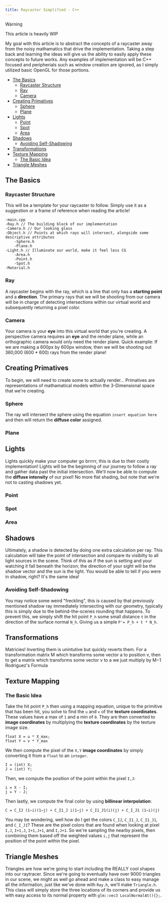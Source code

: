 ```yaml
---
title: Raycaster Simplified - C++
---
```

> [!WARNING]
> This article is heavily WIP

My goal with this article is to abstract the concepts of a raycaster away from the noisy mathamatics that drive the implementation. Taking a step back and learning the ideas will give us the ability to easily apply these concepts to future works. Any examples of implementation will be C++ focused and peripherials such as window creation are ignored, as I simply utilized basic OpenGL for those portions. 
- [The Basics](#the-basics)
  - [Raycaster Structure](#raycaster-structure)
  - [Ray](#ray)
  - [Camera](#camera)
- [Creating Primatives](#creating-primatives)
  - [Sphere](#sphere)
  - [Plane](#plane)
- [Lights](#lights)
  - [Point](#point)
  - [Spot](#spot)
  - [Area](#area)
- [Shadows](#shadows)
  - [Avoiding Self-Shadowing](#avoiding-self-shadowing)
- [Transformations](#transformations)
- [Texture Mapping](#texture-mapping)
  - [The Basic Idea](#the-basic-idea)
- [Triangle Meshes](#triangle-meshes)

## The Basics
### Raycaster Structure
This will be a template for your raycaster to follow. Simply use it as a suggestion or a frame of reference when reading the article!
```
-main.cpp
-Ray.h // The building block of our implementation
-Camera.h // Our looking glass
-Object.h // Points at which rays will intersect, alongside some descriptive attributes
    -Sphere.h
    -Plane.h
-Light.h // Illuminate our world, make it feel less CG
    -Area.h
    -Point.h
    -Spot.h
-Material.h
```
### Ray
A raycaster begins with the ray, which is a line that only has a **starting point** and a **direction**. The primary rays that we will be shooting from our camera will be in charge of detecting intersections within our virtual world and subsequently returning a pixel color.
### Camera
Your camera is your **eye** into this virtual world that you're creating. A perspective camera requires an **eye** and the render plane, while an orthographic camera would only need the render plane.
Quick example: If we are making a 600px by 600px window, then we will be shooting out 360,000 (600 * 600) rays from the render plane! 
## Creating Primatives
To begin, we will need to create some to actually render... Primatives are representations of mathamatical models within the 3-Dimensional space that we're creating.
### Sphere
The ray will intersect the sphere using the equation `insert equation here` and then will return the **diffuse color** assigned. 
### Plane
## Lights
Lights quickly make your computer go brrrrr, this is due to their costly implementation! Lights will be the beginning of our journey to follow a ray and gather data past the initial intersection. We'll now be able to compute the **diffuse intensity** of our pixel! No more flat shading, but note that we're not to casting shadows yet. 
### Point 
### Spot
### Area

## Shadows
Ultimately, a shadow is detected by doing one extra calculation per ray. This calculation will take the point of intersection and compare its visibilty to all light sources in the scene. Think of this as if the sun is setting and your watching it fall beneath the horizon; the direction of your sight will be the shadow vector and the sun is the light. You would be able to tell if you were in shadow, right? It's the same idea! 
### Avoiding Self-Shadowing
You may notice some weird "freckling", this is caused by that previously mentioned shadow ray immediately intersecting with our geometry, typically this is simply due to the behind-the-scenes rounding that happens. To prevent this, we simply shift the hit point `P_h` some small distance `t` in the direction of the surface normal `N_h`. Giving us a simple `P'= P_h + t * N_h`.  
## Transformations
Matricies! Inverting them is unintutive but quickly reverts them. For a transformation matrix M which transforms some vector a to position v, then to get a matrix which transforms some vector v to a we just multiply by M−1
Rodriguez's Formula

## Texture Mapping
### The Basic Idea
Take the hit point `P_h` then using a mapping equation, unique to the primitive that has been hit, you solve to find the `u` and `v` of the **texture coordinates**. These values have a max of `1` and a min of `0`. They are then converted to **image coordinates** by multiplying the **texture coordinates** by the texture image size. 
```
float X = u * X_max;
float Y = v * Y_max
```
We then compute the pixel of the `X,Y` **image coordinates** by simply converting it from a `float` to an `integer`.
```
I = (int) X;
J = (int) Y;
```
Then, we compute the position of the point within the pixel `I,J`:
```
i = X - I;
j = Y - J;
```
Then lastly, we compute the final color by using **billinear interpolation**:
```
C = C_IJ (1−i)(1−j) + C_I1_J i(1−j) + C_I1_J1(i)(j) + C_I_J1 (1−i)(j)
```
You may be wondering, well how do I get the colors `C_IJ`, `C_I1_J`, `C_I1_J1`, and `C_I_J1`? These are the pixel colors that are found when looking at pixel `I,J`, `I+1,J`, `I+1,J+1`, and `I,J+1`. So we're sampling the nearby pixels, then combining them based off the weighted values `i,j` that represent the position of the point within the pixel.

## Triangle Meshes
Triangles are how we're going to start including the REALLY cool shapes into our raytracer. Since we're going to eventually have over 9000 triangles in our scene, we might as well go ahead and make a class to easy manage all the information, just like we've done with `Ray.h`, we'll make `Triangle.h`. This class will simply store the three locations of its corners and provide us with easy access to its normal property with `glm::vec3 LocalNormalAt(){};`.